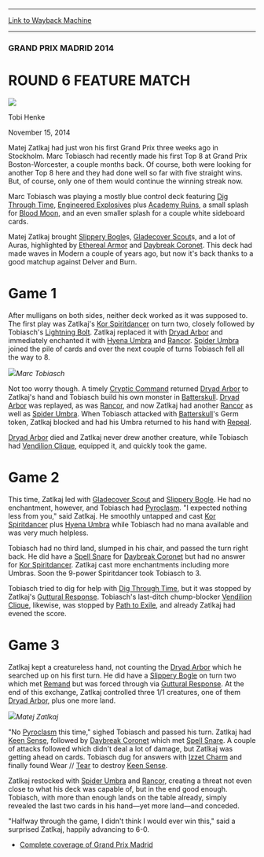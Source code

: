 
---
[Link to Wayback Machine](https://web.archive.org/web/20141117210144/http://magic.wizards.com/en/events/coverage/gpmad14/round-6-feature-match-2014-11-15)

[_metadata_:description]:- "Matej Zatlkaj had just won his first Grand Prix three weeks ago in Stockholm. Marc Tobiasch had recently made his first Top 8 at Grand Prix Boston-Worcester, a couple months back. Of course, both were looking for another Top 8 here and they had done well so far with five straight wins. But, of course, only one of them would continue the winning streak now."
[_metadata_:generator]:- "Drupal 7 (http://drupal.org)"
[_metadata_:node]:- "312981"
[_metadata_:publish_date]:- "2014-11-15"
[_metadata_:source]:- "div-main"
[_metadata_:title]:- "ROUND 6 FEATURE MATCH"
[_metadata_:wayback_capture_timestamp]:- "2014-11-17 21:01:44"
[_metadata_:wayback_raw_url]:- "https://web.archive.org/web/20141117210144id_/http://magic.wizards.com/en/events/coverage/gpmad14/round-6-feature-match-2014-11-15"
[_metadata_:wayback_url]:- "http://magic.wizards.com/en/events/coverage/gpmad14/round-6-feature-match-2014-11-15"
---





### GRAND PRIX MADRID 2014


ROUND 6 FEATURE MATCH
=====================



![](https://media.magic.wizards.com/styles/auth_small/public/images/person/henke_author.jpg)

Tobi Henke




November 15, 2014
 










Matej Zatlkaj had just won his first Grand Prix three weeks ago in Stockholm. Marc Tobiasch had recently made his first Top 8 at Grand Prix Boston-Worcester, a couple months back. Of course, both were looking for another Top 8 here and they had done well so far with five straight wins. But, of course, only one of them would continue the winning streak now.


Marc Tobiasch was playing a mostly blue control deck featuring [Dig Through Time](http://gatherer.wizards.com/Pages/Card/Details.aspx?name=Dig+Through+Time), [Engineered Explosives](http://gatherer.wizards.com/Pages/Card/Details.aspx?name=Engineered+Explosives) plus [Academy Ruins](http://gatherer.wizards.com/Pages/Card/Details.aspx?name=Academy+Ruins), a small splash for [Blood Moon](http://gatherer.wizards.com/Pages/Card/Details.aspx?name=Blood+Moon), and an even smaller splash for a couple white sideboard cards.


Matej Zatlkaj brought [Slippery Bogle](http://gatherer.wizards.com/Pages/Card/Details.aspx?name=Slippery+Bogle)s, [Gladecover Scout](http://gatherer.wizards.com/Pages/Card/Details.aspx?name=Gladecover+Scout)s, and a lot of Auras, highlighted by [Ethereal Armor](http://gatherer.wizards.com/Pages/Card/Details.aspx?name=Ethereal+Armor) and [Daybreak Coronet](http://gatherer.wizards.com/Pages/Card/Details.aspx?name=Daybreak+Coronet). This deck had made waves in Modern a couple of years ago, but now it's back thanks to a good matchup against Delver and Burn.


Game 1
======


After mulligans on both sides, neither deck worked as it was supposed to. The first play was Zatlkaj's [Kor Spiritdancer](http://gatherer.wizards.com/Pages/Card/Details.aspx?name=Kor+Spiritdancer) on turn two, closely followed by Tobiasch's [Lightning Bolt](http://gatherer.wizards.com/Pages/Card/Details.aspx?name=Lightning+Bolt). Zatlkaj replaced it with [Dryad Arbor](http://gatherer.wizards.com/Pages/Card/Details.aspx?name=Dryad+Arbor) and immediately enchanted it with [Hyena Umbra](http://gatherer.wizards.com/Pages/Card/Details.aspx?name=Hyena+Umbra) and [Rancor](http://gatherer.wizards.com/Pages/Card/Details.aspx?name=Rancor). [Spider Umbra](http://gatherer.wizards.com/Pages/Card/Details.aspx?name=Spider+Umbra) joined the pile of cards and over the next couple of turns Tobiasch fell all the way to 8.


![](https://media.wizards.com/2014/events/gpmad14/fm6_tobiasch.jpg)*Marc Tobiasch*




Not too worry though. A timely [Cryptic Command](http://gatherer.wizards.com/Pages/Card/Details.aspx?name=Cryptic+Command) returned [Dryad Arbor](http://gatherer.wizards.com/Pages/Card/Details.aspx?name=Dryad+Arbor) to Zatlkaj's hand and Tobiasch build his own monster in [Batterskull](http://gatherer.wizards.com/Pages/Card/Details.aspx?name=Batterskull). [Dryad Arbor](http://gatherer.wizards.com/Pages/Card/Details.aspx?name=Dryad+Arbor) was replayed, as was [Rancor](http://gatherer.wizards.com/Pages/Card/Details.aspx?name=Rancor), and now Zatlkaj had another [Rancor](http://gatherer.wizards.com/Pages/Card/Details.aspx?name=Rancor) as well as [Spider Umbra](http://gatherer.wizards.com/Pages/Card/Details.aspx?name=Spider+Umbra). When Tobiasch attacked with [Batterskull](http://gatherer.wizards.com/Pages/Card/Details.aspx?name=Batterskull)'s Germ token, Zatlkaj blocked and had his Umbra returned to his hand with [Repeal](http://gatherer.wizards.com/Pages/Card/Details.aspx?name=Repeal).



[Dryad Arbor](http://gatherer.wizards.com/Pages/Card/Details.aspx?name=Dryad+Arbor) died and Zatlkaj never drew another creature, while Tobiasch had [Vendilion Clique](http://gatherer.wizards.com/Pages/Card/Details.aspx?name=Vendilion+Clique), equipped it, and quickly took the game.


Game 2
======


This time, Zatlkaj led with [Gladecover Scout](http://gatherer.wizards.com/Pages/Card/Details.aspx?name=Gladecover+Scout) and [Slippery Bogle](http://gatherer.wizards.com/Pages/Card/Details.aspx?name=Slippery+Bogle). He had no enchantment, however, and Tobiasch had [Pyroclasm](http://gatherer.wizards.com/Pages/Card/Details.aspx?name=Pyroclasm). "I expected nothing less from you," said Zatlkaj. He smoothly untapped and cast [Kor Spiritdancer](http://gatherer.wizards.com/Pages/Card/Details.aspx?name=Kor+Spiritdancer) plus [Hyena Umbra](http://gatherer.wizards.com/Pages/Card/Details.aspx?name=Hyena+Umbra) while Tobiasch had no mana available and was very much helpless.


Tobiasch had no third land, slumped in his chair, and passed the turn right back. He did have a [Spell Snare](http://gatherer.wizards.com/Pages/Card/Details.aspx?name=Spell+Snare) for [Daybreak Coronet](http://gatherer.wizards.com/Pages/Card/Details.aspx?name=Daybreak+Coronet) but had no answer for [Kor Spiritdancer](http://gatherer.wizards.com/Pages/Card/Details.aspx?name=Kor+Spiritdancer). Zatlkaj cast more enchantments including more Umbras. Soon the 9-power Spiritdancer took Tobiasch to 3.


Tobiasch tried to dig for help with [Dig Through Time](http://gatherer.wizards.com/Pages/Card/Details.aspx?name=Dig+Through+Time), but it was stopped by Zatlkaj's [Guttural Response](http://gatherer.wizards.com/Pages/Card/Details.aspx?name=Guttural+Response). Tobiasch's last-ditch chump-blocker [Vendilion Clique](http://gatherer.wizards.com/Pages/Card/Details.aspx?name=Vendilion+Clique), likewise, was stopped by [Path to Exile](http://gatherer.wizards.com/Pages/Card/Details.aspx?name=Path+to+Exile), and already Zatlkaj had evened the score.


Game 3
======


Zatlkaj kept a creatureless hand, not counting the [Dryad Arbor](http://gatherer.wizards.com/Pages/Card/Details.aspx?name=Dryad+Arbor) which he searched up on his first turn. He did have a [Slippery Bogle](http://gatherer.wizards.com/Pages/Card/Details.aspx?name=Slippery+Bogle) on turn two which met [Remand](http://gatherer.wizards.com/Pages/Card/Details.aspx?name=Remand) but was forced through via [Guttural Response](http://gatherer.wizards.com/Pages/Card/Details.aspx?name=Guttural+Response). At the end of this exchange, Zatlkaj controlled three 1/1 creatures, one of them [Dryad Arbor](http://gatherer.wizards.com/Pages/Card/Details.aspx?name=Dryad+Arbor), plus one more land.


![](https://media.wizards.com/2014/events/gpmad14/fm6_zatlkaj.jpg)*Matej Zatlkaj*




"No [Pyroclasm](http://gatherer.wizards.com/Pages/Card/Details.aspx?name=Pyroclasm) this time," sighed Tobiasch and passed his turn. Zatlkaj had [Keen Sense](http://gatherer.wizards.com/Pages/Card/Details.aspx?name=Keen+Sense), followed by [Daybreak Coronet](http://gatherer.wizards.com/Pages/Card/Details.aspx?name=Daybreak+Coronet) which met [Spell Snare](http://gatherer.wizards.com/Pages/Card/Details.aspx?name=Spell+Snare). A couple of attacks followed which didn't deal a lot of damage, but Zatlkaj was getting ahead on cards. Tobiasch dug for answers with [Izzet Charm](http://gatherer.wizards.com/Pages/Card/Details.aspx?name=Izzet+Charm) and finally found Wear // [Tear](http://gatherer.wizards.com/Pages/Card/Details.aspx?name=Tear) to destroy [Keen Sense](http://gatherer.wizards.com/Pages/Card/Details.aspx?name=Keen+Sense).



Zatlkaj restocked with [Spider Umbra](http://gatherer.wizards.com/Pages/Card/Details.aspx?name=Spider+Umbra) and [Rancor](http://gatherer.wizards.com/Pages/Card/Details.aspx?name=Rancor), creating a threat not even close to what his deck was capable of, but in the end good enough. Tobiasch, with more than enough lands on the table already, simply revealed the last two cards in his hand—yet more land—and conceded.


"Halfway through the game, I didn't think I would ever win this," said a surprised Zatlkaj, happily advancing to 6-0.



* [Complete coverage of Grand Prix Madrid](/node/312166)






 
 




  







